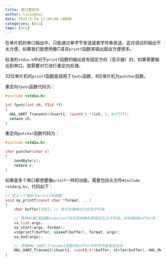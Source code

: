 ```yaml
---
title: 串口重定向
author: lixinghui
date: 2023-5-24 12:00:00 +0800
categories: [mcu]
tags: [mcu]
---
```



在单片机的串口输出中，只能通过单字节发送或者字符串发送，这对调试的输出不太方便，如果我们能使用像C语言`printf`函数来输出就会方便很多。

标准的`stdio.h`中对于`printf`函数的输出是有固定方向（显示器）的，如果需要输出到串口，就需要对它进行重定向处理。

32位单片机的`printf`函数是调用了`fputc`函数，8位单片机为`putchar`函数。

重定向`fputc`函数代码为：

```c
#include <stdio.h>

int fputc(int ch, FILE *f)
{
  HAL_UART_Transmit(&huart1, (uint8_t *)&ch, 1, 0xffff);
  return ch;
}
```

重定向`putchar`函数代码为：

```c
#include <stdio.h>

char putchar(char c)
{
	SendByte(c);
	return c;
}
```



如果是多个串口都想要像`printf`一样的功能，需要包括头文件`#include <stdarg.h>`，代码如下：

```c
// 定义一个类似于printf的函数
void my_printf(const char *format, ...)
{
    char buffer[256]; // 用于存储格式化后的字符串

    // 使用标准C库函数vsnprintf将可变参数列表格式化为字符串，并存储到buffer中
    va_list args;
    va_start(args, format);
    vsnprintf(buffer, sizeof(buffer), format, args);
    va_end(args);

    // 调用HAL_UART_Transmit函数将buffer中的字符串发送出去
    HAL_UART_Transmit(&huart1, (uint8_t*)buffer, strlen(buffer), HAL_MAX_DELAY);
}
```

